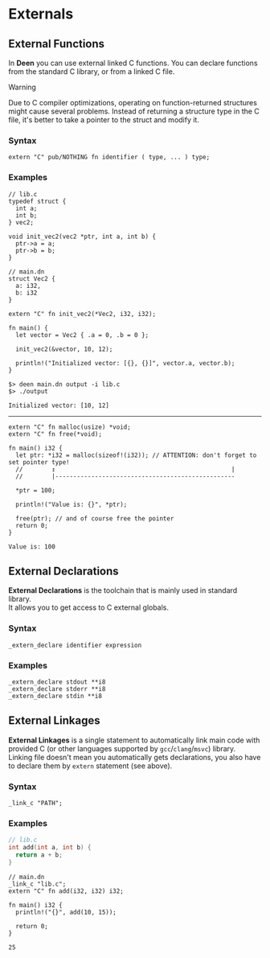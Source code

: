 # Externals
## External Functions
In **Deen** you can use external linked C functions. You can declare functions from the standard C library, or from a linked C file.

> [!WARNING]
> Due to C compiler optimizations, operating on function-returned structures might cause several problems.
> Instead of returning a structure type in the C file, it's better to take a pointer to the struct and modify it.

### Syntax
```deen
extern "C" pub/NOTHING fn identifier ( type, ... ) type;
```

### Examples
```deen
// lib.c
typedef struct {
  int a;
  int b;
} vec2;

void init_vec2(vec2 *ptr, int a, int b) {
  ptr->a = a;
  ptr->b = b;
}

// main.dn
struct Vec2 {
  a: i32,
  b: i32
}

extern "C" fn init_vec2(*Vec2, i32, i32);

fn main() {
  let vector = Vec2 { .a = 0, .b = 0 };

  init_vec2(&vector, 10, 12);

  println!("Initialized vector: [{}, {}]", vector.a, vector.b);
}
```

```
$> deen main.dn output -i lib.c
$> ./output

Initialized vector: [10, 12]
```

----

```deen
extern "C" fn malloc(usize) *void;
extern "C" fn free(*void);

fn main() i32 {
  let ptr: *i32 = malloc(sizeof!(i32)); // ATTENTION: don't forget to set pointer type!
  //        ↥                                                 |
  //        |--------------------------------------------------

  *ptr = 100;

  println!("Value is: {}", *ptr);

  free(ptr); // and of course free the pointer
  return 0;
}
```

```
Value is: 100
```

## External Declarations
**External Declarations** is the toolchain that is mainly used in standard library. <br/>
It allows you to get access to C external globals.

### Syntax
```deen
_extern_declare identifier expression
```

### Examples
```deen
_extern_declare stdout **i8
_extern_declare stderr **i8
_extern_declare stdin **i8
```

## External Linkages
**External Linkages** is a single statement to automatically link main code with provided C (or other languages supported by `gcc`/`clang`/`msvc`) library. <br/>
Linking file doesn't mean you automatically gets declarations, you also have to declare them by `extern` statement (see above).

### Syntax
```deen
_link_c "PATH";
```

### Examples
```c
// lib.c
int add(int a, int b) {
  return a + b;
}
```
```deen
// main.dn
_link_c "lib.c";
extern "C" fn add(i32, i32) i32;

fn main() i32 {
  println!("{}", add(10, 15));

  return 0;
}
```

```
25
```